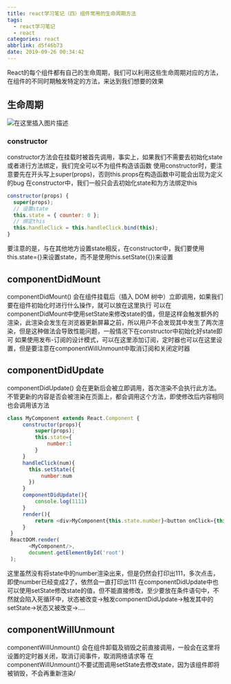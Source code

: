 ```yaml
---
title: react学习笔记（四）组件常用的生命周期方法
tags:
  - react学习笔记
  - react
categories: react
abbrlink: d5f46b73
date: 2019-09-26 00:34:42
---
```

React的每个组件都有自己的生命周期，我们可以利用这些生命周期对应的方法，在组件的不同时期触发特定的方法，来达到我们想要的效果
<!-- more -->
## 生命周期
![在这里插入图片描述](https://img-blog.csdnimg.cn/20190926000112111.png?x-oss-process=image/watermark,type_ZmFuZ3poZW5naGVpdGk,shadow_10,text_aHR0cHM6Ly9ibG9nLmNzZG4ubmV0L3plbXByb2dyYW0=,size_16,color_FFFFFF,t_70)
### constructor
constructor方法会在挂载时被首先调用，事实上，如果我们不需要去初始化state或者进行方法绑定，我们完全可以不为组件构造该函数
使用constructor时，要注意要先在开头写上super(props)，否则this.props在构造函数中可能会出现为定义的bug
在constructor中，我们一般只会去初始化state和为方法绑定this
```javascript
constructor(props) {
  super(props);
  // 设置state
  this.state = { counter: 0 };
  // 绑定this
  this.handleClick = this.handleClick.bind(this);
}
```
要注意的是，与在其他地方设置state相反，在constructor中，我们要使用this.state={}来设置state，而不是使用this.setState({})来设置
## componentDidMount
componentDidMount() 会在组件挂载后（插入 DOM 树中）立即调用，如果我们要在组件初始化时进行什么操作，就可以放在这里执行
可以在componentDidMount中使用setState来修改state的值，但是这样会触发额外的渲染，此渲染会发生在浏览器更新屏幕之前，所以用户不会发现其中发生了两次渲染，但是这种做法会导致性能问题，一般情况下在constructor中初始化好state即可
如果使用发布-订阅的设计模式，可以在这里添加订阅，定时器也可以在这里设置，但是要注意在componentWillUnmount中取消订阅和关闭定时器
## componentDidUpdate
componentDidUpdate() 会在更新后会被立即调用，首次渲染不会执行此方法。不管更新的内容是否会被渲染在页面上，都会调用这个方法，即使修改后内容相同也会调用该方法
```javascript
class MyComponent extends React.Component {
     constructor(props){
         super(props);
         this.state={
             number:1
         }
     }
     handleClick(num){
       this.setState({
           number:num
       })
     }
     componentDidUpdate(){
         console.log(1111)
     }
     render(){
         return <div>MyComponent{this.state.number}<button onClick={this.handleClick.bind(this,2)}>click</button></div>;
     }
 }
 ReactDOM.render(
       <MyComponent/>,
       document.getElementById('root')
 );
```
这里虽然没有将state中的number渲染出来，但是仍然会打印出111，多次点击，即使number已经变成2了，依然会一直打印出111
在componentDidUpdate中也可以使用setState修改state的值，但不能直接修改，至少要放在条件语句中，不然就会陷入死循环中，状态被改变->触发componentDidUpdate->触发其中的setState->状态又被改变->....
## componentWillUnmount
componentWillUnmount() 会在组件卸载及销毁之前直接调用，一般会在这里将设置的定时器关闭，取消订阅事件，取消网络请求等
在componentWillUnmount()不要试图调用setState去修改state，因为该组件即将被销毁，不会再重新渲染/
